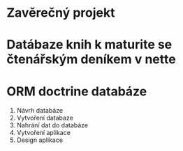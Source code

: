 
# Zavěrečný projekt
# Datábaze knih k maturite se čtenářským deníkem v nette
# ORM doctrine databáze

 1) Návrh databáze  
 2) Vytvoření databaze  
 3) Nahrání dat do databáze  
 4) Vytvoření aplikace  
 5) Design aplikace  

